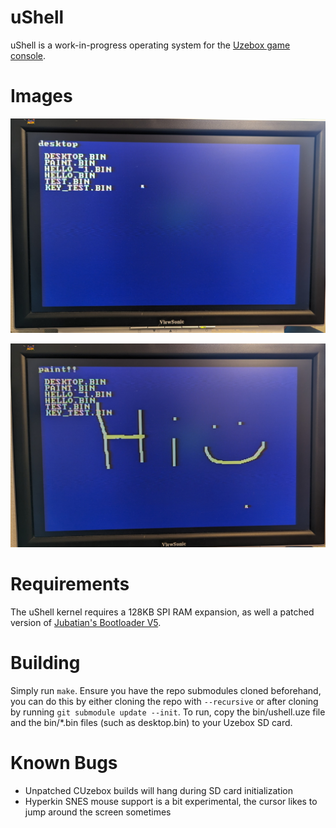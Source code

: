 # uShell

uShell is a work-in-progress operating system for the [Uzebox game console](https://uzebox.org/).

# Images

![Photo of uShell's prototype desktop app](/docs/screenshots/photo-desktop.jpg)

![Photo of uShell's paint app](/docs/screenshots/photo-paint.jpg)

# Requirements

The uShell kernel requires a 128KB SPI RAM expansion, as well a patched version of [Jubatian's Bootloader V5](https://uzebox.org/forums/viewtopic.php?p=37689#p37689).

# Building

Simply run `make`. Ensure you have the repo submodules cloned beforehand, you can do this by either cloning the repo with `--recursive` or after cloning by running `git submodule update --init`.
To run, copy the bin/ushell.uze file and the bin/*.bin files (such as desktop.bin) to your Uzebox SD card.

# Known Bugs

 - Unpatched CUzebox builds will hang during SD card initialization
 - Hyperkin SNES mouse support is a bit experimental, the cursor likes to jump around the screen sometimes
